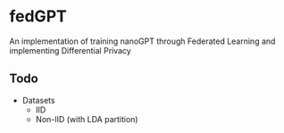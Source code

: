 # fedGPT

An implementation of training nanoGPT through Federated Learning and implementing Differential Privacy

## Todo
- Datasets
    - IID
    - Non-IID (with LDA partition)
